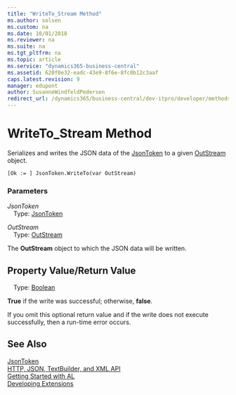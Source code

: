 ```yaml
---
title: "WriteTo_Stream Method"
ms.author: solsen
ms.custom: na
ms.date: 10/01/2018
ms.reviewer: na
ms.suite: na
ms.tgt_pltfrm: na
ms.topic: article
ms.service: "dynamics365-business-central"
ms.assetid: 620f0e32-eadc-43e9-8f6e-8fc0b12c3aaf
caps.latest.revision: 9
manager: edupont
author: SusanneWindfeldPedersen
redirect_url: /dynamics365/business-central/dev-itpro/developer/methods-auto/library
---
```


 

# WriteTo_Stream Method

Serializes and writes the JSON data of the [JsonToken](jsontoken-class.md) to a given [OutStream](../datatypes/devenv-instream-and-outstream-data-types.md) object.

```
[Ok := ] JsonToken.WriteTo(var OutStream)
```

### Parameters
*JsonToken*  
&emsp;Type: [JsonToken](jsontoken-class.md)

*OutStream*  
&emsp;Type: [OutStream](../datatypes/devenv-instream-and-outstream-data-types.md)

The **OutStream** object to which the JSON data will be written.

## Property Value/Return Value
&emsp;Type: [Boolean](../datatypes/devenv-boolean-data-type.md)

**True** if the write was successful; otherwise, **false**.

If you omit this optional return value and if the write does not execute successfully, then a run-time error occurs.

## See Also
[JsonToken](jsontoken-class.md)  
[HTTP, JSON, TextBuilder, and XML API](../devenv-restapi-overview.md)  
[Getting Started with AL](../devenv-get-started.md)  
[Developing Extensions](../devenv-dev-overview.md)
